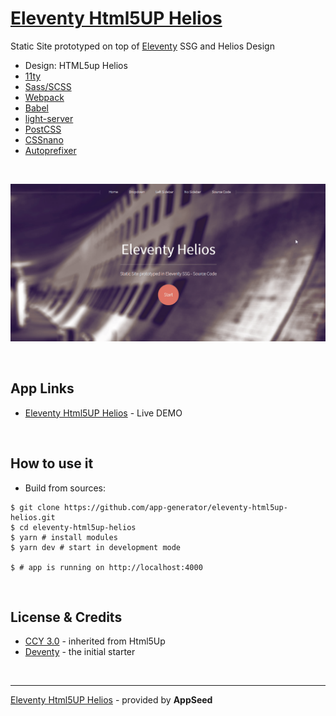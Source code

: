 ﻿# [Eleventy Html5UP Helios](https://eleventy-html5up-helios.appseed.us)

Static Site prototyped on top of [Eleventy](https://www.11ty.io/) SSG and Helios Design  

- Design: HTML5up Helios
- [11ty](https://www.11ty.io/)
- [Sass/SCSS](https://github.com/sass/node-sass)
- [Webpack](https://webpack.js.org/)
- [Babel](https://babeljs.io/)
- [light-server](https://github.com/txchen/light-server)
- [PostCSS](https://postcss.org/)
- [CSSnano](https://cssnano.co/)
- [Autoprefixer](https://github.com/postcss/autoprefixer)

<br />

![Eleventy Html5UP Helios - Gif animated intro.](https://github.com/app-generator/static/blob/master/products/eleventy-html5up-helios-intro.gif?raw=true)

<br />

## App Links

- [Eleventy Html5UP Helios](https://eleventy-html5up-helios.appseed.us) - Live DEMO

<br />

## How to use it

- Build from sources:

```
$ git clone https://github.com/app-generator/eleventy-html5up-helios.git
$ cd eleventy-html5up-helios
$ yarn # install modules
$ yarn dev # start in development mode

$ # app is running on http://localhost:4000
```

<br />

## License & Credits

- [CCY 3.0](https://html5up.net/license) - inherited from Html5Up
- [Deventy](https://github.com/ianrose/deventy) - the initial starter 

<br />

---
[Eleventy Html5UP Helios](https://eleventy-html5up-helios.appseed.us) - provided by **AppSeed**
